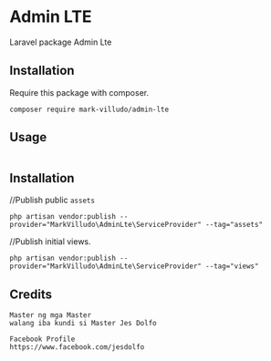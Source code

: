 # Admin LTE
Laravel package Admin Lte

## Installation

Require this package with composer.

```shell
composer require mark-villudo/admin-lte
```


## Usage
```

```

## Installation

//Publish public ``assets``

```
php artisan vendor:publish --provider="MarkVilludo\AdminLte\ServiceProvider" --tag="assets"
```

//Publish initial views.
```
php artisan vendor:publish --provider="MarkVilludo\AdminLte\ServiceProvider" --tag="views"
```

## Credits

```
Master ng mga Master
walang iba kundi si Master Jes Dolfo

Facebook Profile
https://www.facebook.com/jesdolfo

```

